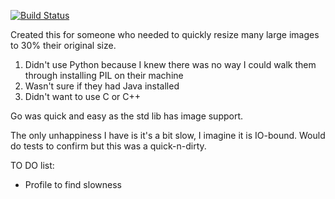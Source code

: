 [![Build Status](https://secure.travis-ci.org/jakecoffman/image-resizer.png?branch=master)](http://travis-ci.org/jakecoffman/image-resizer)


Created this for someone who needed to quickly resize many large images to 30% their original size.

1. Didn't use Python because I knew there was no way I could walk them through installing PIL on their machine
2. Wasn't sure if they had Java installed
3. Didn't want to use C or C++

Go was quick and easy as the std lib has image support.

The only unhappiness I have is it's a bit slow, I imagine it is IO-bound. Would do tests to confirm but this was a quick-n-dirty.

TO DO list:

- Profile to find slowness
